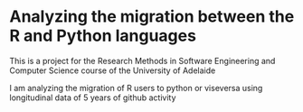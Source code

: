 # Analyzing the migration between the R and Python languages

This is a project for the Research Methods in Software Engineering and Computer Science course of the University of Adelaide

I am analyzing the migration of R users to python or viseversa using longitudinal data of 5 years of github activity

